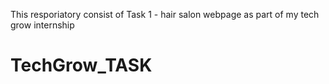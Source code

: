 This resporiatory consist of Task 1 - hair salon webpage as part of my tech grow internship

# TechGrow_TASK
 

